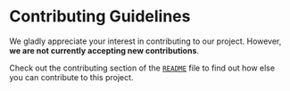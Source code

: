 # Contributing Guidelines

We gladly appreciate your interest in contributing to our project.
However, **we are not currently accepting new contributions**.

Check out the contributing section of the [`README`](https://github.com/cyberspace7/eslint-config#contributing)
file to find out how else you can contribute to this project.
